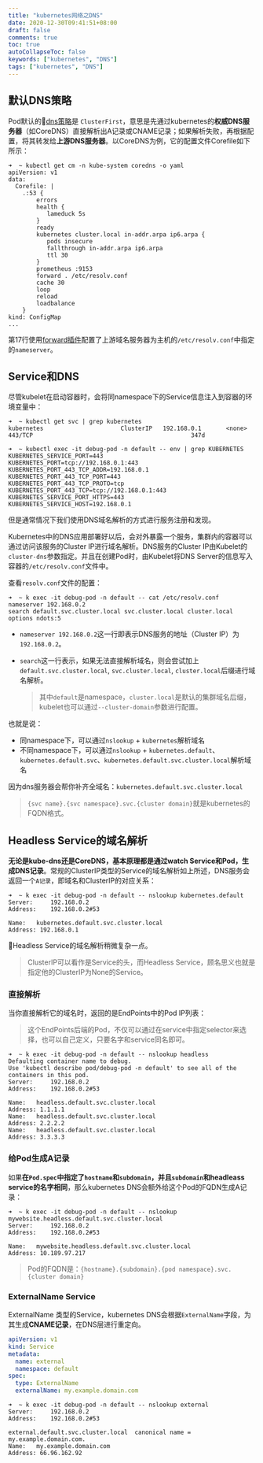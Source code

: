 ```yaml
---
title: "kubernetes网络之DNS"
date: 2020-12-30T09:41:51+08:00
draft: false
comments: true
toc: true
autoCollapseToc: false
keywords: ["kubernetes", "DNS"]
tags: ["kubernetes", "DNS"]
---
```


## 默认DNS策略

Pod默认的[dns策略](https://kubernetes.io/zh/docs/concepts/services-networking/dns-pod-service/#pod-s-dns-policy)是 `ClusterFirst`，意思是先通过kubernetes的**权威DNS服务器**（如CoreDNS）直接解析出A记录或CNAME记录；如果解析失败，再根据配置，将其转发给**上游DNS服务器**。以CoreDNS为例，它的配置文件Corefile如下所示：

```shell
➜  ~ kubectl get cm -n kube-system coredns -o yaml
apiVersion: v1
data:
  Corefile: |
    .:53 {
        errors
        health {
           lameduck 5s
        }
        ready
        kubernetes cluster.local in-addr.arpa ip6.arpa {
           pods insecure
           fallthrough in-addr.arpa ip6.arpa
           ttl 30
        }
        prometheus :9153
        forward . /etc/resolv.conf
        cache 30
        loop
        reload
        loadbalance
    }
kind: ConfigMap
...
```

第17行使用[forward插件](https://coredns.io/plugins/forward/)配置了上游域名服务器为主机的`/etc/resolv.conf`中指定的`nameserver`。


## Service和DNS

尽管kubelet在启动容器时，会将同namespace下的Service信息注入到容器的环境变量中：

```shell
➜  ~ kubectl get svc | grep kubernetes
kubernetes                      ClusterIP   192.168.0.1       <none>        443/TCP                                             347d

➜  ~ kubectl exec -it debug-pod -n default -- env | grep KUBERNETES
KUBERNETES_SERVICE_PORT=443
KUBERNETES_PORT=tcp://192.168.0.1:443
KUBERNETES_PORT_443_TCP_ADDR=192.168.0.1
KUBERNETES_PORT_443_TCP_PORT=443
KUBERNETES_PORT_443_TCP_PROTO=tcp
KUBERNETES_PORT_443_TCP=tcp://192.168.0.1:443
KUBERNETES_SERVICE_PORT_HTTPS=443
KUBERNETES_SERVICE_HOST=192.168.0.1
```

但是通常情况下我们使用DNS域名解析的方式进行服务注册和发现。

Kubernetes中的DNS应用部署好以后，会对外暴露一个服务，集群内的容器可以通过访问该服务的Cluster IP进行域名解析。DNS服务的Cluster IP由Kubelet的`cluster-dns`参数指定。并且在创建Pod时，由Kubelet将DNS Server的信息写入容器的`/etc/resolv.conf`文件中。

查看`resolv.conf`文件的配置：

```shell
➜  ~ k exec -it debug-pod -n default -- cat /etc/resolv.conf
nameserver 192.168.0.2
search default.svc.cluster.local svc.cluster.local cluster.local
options ndots:5
```

* `nameserver 192.168.0.2`这一行即表示DNS服务的地址（Cluster IP）为`192.168.0.2`。

* `search`这一行表示，如果无法直接解析域名，则会尝试加上`default.svc.cluster.local`, `svc.cluster.local`, `cluster.local`后缀进行域名解析。

  > 其中`default`是namespace，`cluster.local`是默认的集群域名后缀，kubelet也可以通过`--cluster-domain`参数进行配置。

也就是说：

* 同namespace下，可以通过`nslookup` + `kubernetes`解析域名
* 不同namespace下，可以通过`nslookup` + `kubernetes.default`、`kubernetes.default.svc`、`kubernetes.default.svc.cluster.local`解析域名

因为dns服务器会帮你补齐全域名：`kubernetes.default.svc.cluster.local`

> `{svc name}.{svc namespace}.svc.{cluster domain}`就是kubernetes的FQDN格式。

## Headless Service的域名解析

**无论是kube-dns还是CoreDNS，基本原理都是通过watch Service和Pod，生成DNS记录**。常规的ClusterIP类型的Service的域名解析如上所述，DNS服务会返回一个`A记录`，即域名和ClusterIP的对应关系：

```shell
➜  ~ k exec -it debug-pod -n default -- nslookup kubernetes.default
Server:		192.168.0.2
Address:	192.168.0.2#53

Name:	kubernetes.default.svc.cluster.local
Address: 192.168.0.1
```

Headless Service的域名解析稍微复杂一点。

> ClusterIP可以看作是Service的头，而Headless Service，顾名思义也就是指定他的ClusterIP为None的Service。

### 直接解析

当你直接解析它的域名时，返回的是EndPoints中的Pod IP列表：

> 这个EndPoints后端的Pod，不仅可以通过在service中指定selector来选择，也可以自己定义，只要名字和service同名即可。

```shell
➜  ~ k exec -it debug-pod -n default -- nslookup headless
Defaulting container name to debug.
Use 'kubectl describe pod/debug-pod -n default' to see all of the containers in this pod.
Server:		192.168.0.2
Address:	192.168.0.2#53

Name:	headless.default.svc.cluster.local
Address: 1.1.1.1
Name:	headless.default.svc.cluster.local
Address: 2.2.2.2
Name:	headless.default.svc.cluster.local
Address: 3.3.3.3
```

### 给Pod生成A记录

如果**在`Pod.spec`中指定了`hostname`和`subdomain`，并且`subdomain`和headleass service的名字相同**，那么kubernetes DNS会额外给这个Pod的FQDN生成A记录：

```shell
➜  ~ k exec -it debug-pod -n default -- nslookup mywebsite.headless.default.svc.cluster.local
Server:		192.168.0.2
Address:	192.168.0.2#53

Name:	mywebsite.headless.default.svc.cluster.local
Address: 10.189.97.217
```

> Pod的FQDN是：`{hostname}.{subdomain}.{pod namespace}.svc.{cluster domain}`

### ExternalName Service

ExternalName 类型的Service，kubernetes DNS会根据`ExternalName`字段，为其生成**CNAME记录**，在DNS层进行重定向。

```yaml
apiVersion: v1
kind: Service
metadata:
  name: external
  namespace: default
spec:
  type: ExternalName
  externalName: my.example.domain.com
```

```shell
➜  ~ k exec -it debug-pod -n default -- nslookup external
Server:		192.168.0.2
Address:	192.168.0.2#53

external.default.svc.cluster.local	canonical name = my.example.domain.com.
Name:	my.example.domain.com
Address: 66.96.162.92
```
